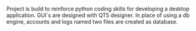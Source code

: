 Project is build to reinforce python coding skills for developing a desktop application.
GUI`s are designed with QT5 designer.
In place of using a db engine, accounts and logs named two files are created as database.


